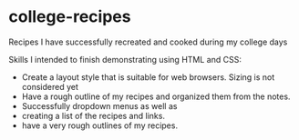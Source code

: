 # college-recipes
Recipes I have successfully recreated and cooked during my college days

Skills I intended to finish demonstrating using HTML and CSS: 
- Create a layout style that is suitable for web browsers. Sizing is not considered yet
- Have a rough outline of my recipes and organized them from the notes.
- Successfully dropdown menus as well as 
- creating a list of the recipes and links. 
- have a very rough outlines of my recipes.
